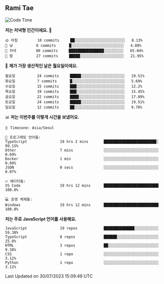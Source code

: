 ## Rami Tae

<!--START_SECTION:waka-->
![Code Time](http://img.shields.io/badge/Code%20Time-874%20hrs%2033%20mins-blue)

**저는 저녁형 인간이에요. 🦉** 

```text
🌞 아침         10 commits     ██░░░░░░░░░░░░░░░░░░░░░░░   8.13% 
🌆 낮　         6 commits      █░░░░░░░░░░░░░░░░░░░░░░░░   4.88% 
🌃 저녁         80 commits     ████████████████░░░░░░░░░   65.04% 
🌙 밤　         27 commits     █████░░░░░░░░░░░░░░░░░░░░   21.95%

```
📅 **제가 가장 생산적인 날은 월요일이에요.** 

```text
월요일          24 commits     █████░░░░░░░░░░░░░░░░░░░░   19.51% 
화요일          7 commits      █░░░░░░░░░░░░░░░░░░░░░░░░   5.69% 
수요일          15 commits     ███░░░░░░░░░░░░░░░░░░░░░░   12.2% 
목요일          19 commits     ███░░░░░░░░░░░░░░░░░░░░░░   15.45% 
금요일          22 commits     ████░░░░░░░░░░░░░░░░░░░░░   17.89% 
토요일          24 commits     █████░░░░░░░░░░░░░░░░░░░░   19.51% 
일요일          12 commits     ██░░░░░░░░░░░░░░░░░░░░░░░   9.76%

```


📊 **저는 이번주를 이렇게 시간을 보냈어요.** 

```text
⌚︎ Timezone: Asia/Seoul

💬 프로그래밍 언어들: 
TypeScript               19 hrs 2 mins       ████████████████████████░   99.15% 
Other                    7 mins              ░░░░░░░░░░░░░░░░░░░░░░░░░   0.69% 
Docker                   1 min               ░░░░░░░░░░░░░░░░░░░░░░░░░   0.09% 
JSON                     0 secs              ░░░░░░░░░░░░░░░░░░░░░░░░░   0.07%

🔥 에디터들: 
VS Code                  19 hrs 12 mins      █████████████████████████   100.0%

💻 운영 체제들: 
Windows                  19 hrs 12 mins      █████████████████████████   100.0%

```

**저는 주로 JavaScript 언어를 사용해요.** 

```text
JavaScript               19 repos            ██████████████░░░░░░░░░░░   59.38% 
TypeScript               8 repos             ██████░░░░░░░░░░░░░░░░░░░   25.0% 
HTML                     3 repos             ██░░░░░░░░░░░░░░░░░░░░░░░   9.38% 
CSS                      1 repo              ░░░░░░░░░░░░░░░░░░░░░░░░░   3.12% 
Python                   1 repo              ░░░░░░░░░░░░░░░░░░░░░░░░░   3.12%

```



 Last Updated on 30/07/2023 15:09:49 UTC
<!--END_SECTION:waka-->
